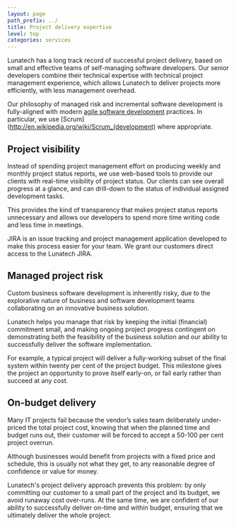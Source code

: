 ```yaml
---
layout: page
path_prefix: ../
title: Project delivery expertise
level: top
categories: services
---
```


Lunatech has a long track record of successful project delivery, based on small and effective teams of self-managing software developers. Our senior developers combine their technical expertise with technical project management experience, which allows Lunatech to deliver projects more efficiently, with less management overhead.

Our philosophy of managed risk and incremental software development is fully-aligned with modern [agile software development](http://en.wikipedia.org/wiki/Agile_software_development) practices. In particular, we use [Scrum](http://en.wikipedia.org/wiki/Scrum_(development) where appropriate.

## Project visibility

Instead of spending project management effort on producing weekly and monthly project status reports, we use web-based tools to provide our clients with real-time visibility of project status. Our clients can see overall progress at a glance, and can drill-down to the status of individual assigned development tasks.

This provides the kind of transparency that makes project status reports unnecessary and allows our developers to spend more time writing code and less time in meetings.

JIRA is an issue tracking and project management application developed to make this process easier for your team. We grant our customers direct access to the Lunatech JIRA.

## Managed project risk
Custom business software development is inherently risky, due to the explorative nature of business and software development teams collaborating on an innovative business solution.

Lunatech helps you manage that risk by keeping the initial (financial) commitment small, and making ongoing project progress contingent on demonstrating both the feasibility of the business solution and our ability to successfully deliver the software implementation.

For example, a typical project will deliver a fully-working subset of the final system within twenty per cent of the project budget. This milestone gives the project an opportunity to prove itself early-on, or fail early rather than succeed at any cost.

## On-budget delivery

Many IT projects fail because the vendor’s sales team deliberately under-priced the total project cost, knowing that when the planned time and budget runs out, their customer will be forced to accept a 50-100 per cent project overrun.

Although businesses would benefit from projects with a fixed price and schedule, this is usually not what they get, to any reasonable degree of confidence or value for money.

Lunatech's project delivery approach prevents this problem: by only committing our customer to a small part of the project and its budget, we avoid runaway cost over-runs. At the same time, we are confident of our ability to successfully deliver on-time and within budget, ensuring that we ultimately deliver the whole project.
